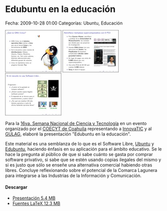Edubuntu en la educación
========================

Fecha: 2009-10-28 01:00
Categorías: Ubuntu, Educación

![Edubuntu 1](edubuntu-en-la-educacion/edubuntu-en-la-educacion-1-small.jpg) ![Edubuntu 2](edubuntu-en-la-educacion/edubuntu-en-la-educacion-2-small.jpg) ![Edubuntu 3](edubuntu-en-la-educacion/edubuntu-en-la-educacion-3-small.jpg)

Para la [16va. Semana Nacional de Ciencia y Tecnología](http://www.conacyt.mx/Comunicacion/sncyt/index.html) en un evento organizado por el [COECYT de Coahuila](http://www.coecyt-coah.gob.mx/) representando a [InnovaTIC](http://www.innovatic.org.mx/) y al [GULAG](http://www.gulag.org.mx/), elaboré la presentación "Edubuntu en la educación".

Este material es una semblanza de lo que es el Software Libre, [Ubuntu](http://www.ubuntu.com/) y [Edubuntu](http://www.edubuntu.org/), haciendo énfasis en su aplicación para el ámbito educativo. Se le hace la pregunta al público de que si sabe cuánto se gasta por comprar software privativo, si sabe que se estén usando copias ilegales del mismo y si es justo que sólo se enseñe una alternativa comercial habiendo otras libres. Concluye reflexionando sobre el potencial de la Comarca Lagunera para integrarse a las Industrias de la Información y Comunicación.

#### Descargar

* [Presentación 5.4 MB](edubuntu-en-la-educacion/edubuntu-en-la-educacion.pdf)
* [Fuentes LaTeX 12.3 MB](edubuntu-en-la-educacion/edubuntu-en-la-educacion.tar.gz)
